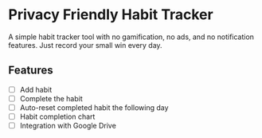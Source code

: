 # Privacy Friendly Habit Tracker

A simple habit tracker tool with no gamification, no ads, and no notification features. Just record your small win every day.

## Features
- [ ] Add habit
- [ ] Complete the habit
- [ ] Auto-reset completed habit the following day
- [ ] Habit completion chart
- [ ] Integration with Google Drive
